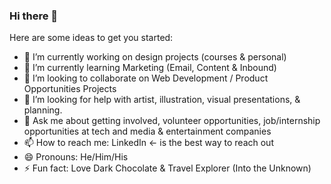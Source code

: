 ### Hi there 👋

<!--
**bucioj/bucioj** is a ✨ _special_ ✨ repository because its `README.md` (this file) appears on your GitHub profile. -->

Here are some ideas to get you started:

 - 🔭 I’m currently working on design projects (courses & personal)
 - 🌱 I’m currently learning Marketing (Email, Content & Inbound)
 - 👯 I’m looking to collaborate on Web Development / Product Opportunities Projects
 - 🤔 I’m looking for help with artist, illustration, visual presentations, & planning. 
 - 💬 Ask me about getting involved, volunteer opportunities, job/internship opportunities at tech and media & entertainment companies
 - 📫 How to reach me: LinkedIn <- is the best way to reach out
 - 😄 Pronouns: He/Him/His
 - ⚡ Fun fact: Love Dark Chocolate & Travel Explorer (Into the Unknown)


